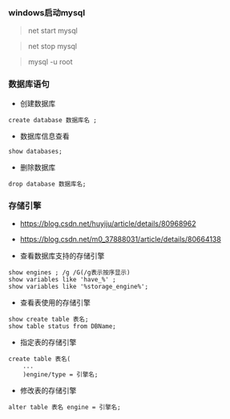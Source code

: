 ### windows启动mysql

> net start mysql

> net stop mysql

> mysql -u root

### 数据库语句

* 创建数据库
```mysql
create database 数据库名 ;
```
* 数据库信息查看
```mysql
show databases;
```
* 删除数据库
```mysql
drop database 数据库名;
```
### 存储引擎 
* https://blog.csdn.net/huyiju/article/details/80968962
* https://blog.csdn.net/m0_37888031/article/details/80664138

* 查看数据库支持的存储引擎
```mysql
show engines ; /g /G(/g表示按序显示)
show variables like 'have_%' ;
show variables like '%storage_engine%';
```
* 查看表使用的存储引擎
```mysql
show create table 表名;
show table status from DBName;
```
* 指定表的存储引擎
```mysql 
create table 表名(
	...
	)engine/type = 引擎名;
```
* 修改表的存储引擎
```mysql
alter table 表名 engine = 引擎名;
```

